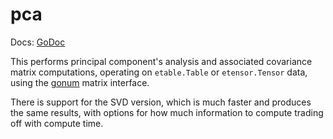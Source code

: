 # pca

Docs: [GoDoc](https://pkg.go.dev/github.com/goki/etable/v2/pca)

This performs principal component's analysis and associated covariance matrix computations, operating on `etable.Table` or `etensor.Tensor` data, using the [gonum](https://github.com/gonum/gonum) matrix interface.

There is support for the SVD version, which is much faster and produces the same results, with options for how much information to compute trading off with compute time.


